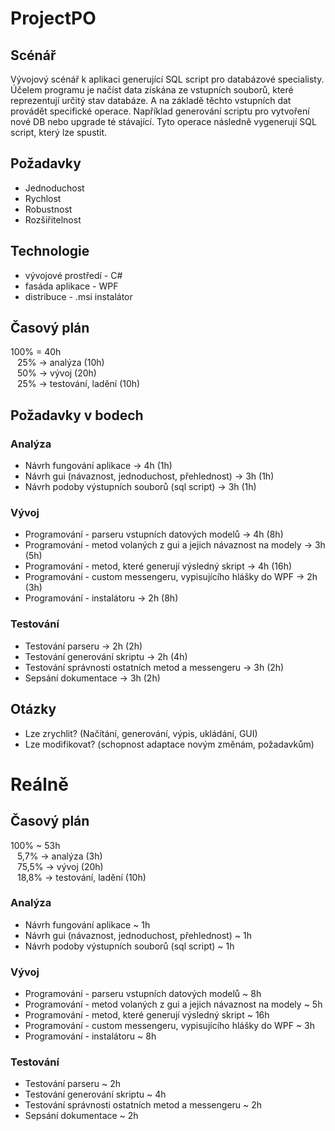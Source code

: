 # ProjectPO

## Scénář
Vývojový scénář k aplikaci generující SQL script pro databázové specialisty.  
Účelem programu je načíst data získána ze vstupních souborů, které reprezentují určitý stav databáze. A na základě těchto vstupních dat provádět specifické operace. Například generování scriptu pro vytvoření nové DB nebo upgrade té stávající. Tyto operace následně vygenerují SQL script, který lze spustit.  

## Požadavky
* Jednoduchost
* Rychlost
* Robustnost
* Rozšiřitelnost

## Technologie 
* vývojové prostředí - C#
* fasáda aplikace - WPF
* distribuce - .msi instalátor

## Časový plán
100% = 40h  
&ensp; 25% -> analýza (10h)  
&ensp; 50% -> vývoj (20h)  
&ensp; 25% -> testování, ladění (10h)

## Požadavky v bodech 

### Analýza
* Návrh fungování aplikace -> 4h (1h)
* Návrh gui (návaznost, jednoduchost, přehlednost) -> 3h (1h)
* Návrh podoby výstupních souborů (sql script) -> 3h (1h)

### Vývoj
* Programování - parseru vstupních datových modelů -> 4h (8h)
* Programování - metod volaných z gui a jejich návaznost na modely -> 3h (5h)
* Programování - metod, které generují výsledný skript -> 4h (16h)
* Programování - custom messengeru, vypisujícího hlášky do WPF -> 2h (3h)
* Programování - instalátoru -> 2h (8h)

### Testování
* Testování parseru -> 2h (2h)
* Testování generování skriptu -> 2h (4h)
* Testování správnosti ostatních metod a messengeru -> 3h (2h)
* Sepsání dokumentace -> 3h (2h)

## Otázky
* Lze zrychlit? (Načítání, generování, výpis, ukládání, GUI)
* Lze modifikovat? (schopnost adaptace novým změnám, požadavkům)

# Reálně

## Časový plán
100% ~ 53h  
&ensp; 5,7% -> analýza (3h)  
&ensp; 75,5% -> vývoj (20h)  
&ensp; 18,8% -> testování, ladění (10h)

### Analýza
* Návrh fungování aplikace ~ 1h
* Návrh gui (návaznost, jednoduchost, přehlednost) ~ 1h
* Návrh podoby výstupních souborů (sql script) ~ 1h

### Vývoj
* Programování - parseru vstupních datových modelů ~ 8h
* Programování - metod volaných z gui a jejich návaznost na modely ~ 5h
* Programování - metod, které generují výsledný skript ~ 16h
* Programování - custom messengeru, vypisujícího hlášky do WPF ~ 3h
* Programování - instalátoru ~ 8h

### Testování
* Testování parseru ~ 2h
* Testování generování skriptu ~ 4h
* Testování správnosti ostatních metod a messengeru ~ 2h
* Sepsání dokumentace ~ 2h
